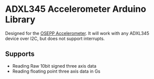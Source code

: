 ADXL345 Accelerometer Arduino Library
============

Designed for the [OSEPP Accelerometer](http://osepp.com/products/sensors-arduino-compatible/osepp-accelerometer-sensor-module/).
It will work with any ADXL345 device over I2C, but does not support interrupts.
## Supports
*  Reading Raw 10bit signed three axis data
*  Reading floating point three axis data in Gs

